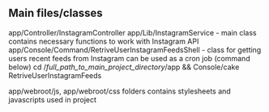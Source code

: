 ## Main files/classes

app/Controller/InstagramController
app/Lib/InstagramService - main class contains necessary functions to work with Instagram API
app/Console/Command/RetriveUserInstagramFeedsShell - class for getting users recent feeds from Instagram
    can be used as a cron job (command below)
    cd /*full_path_to_main_project_directory*/app && Console/cake RetriveUserInstagramFeeds

app/webroot/js,
app/webroot/css folders contains stylesheets and javascripts used in project